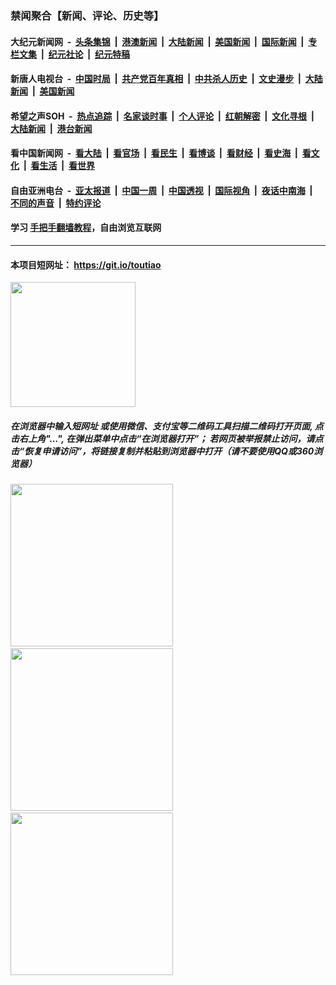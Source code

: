 ### 禁闻聚合【新闻、评论、历史等】

#### 大纪元新闻网 &nbsp;-&nbsp; [头条集锦](indexes/E头条集锦.md?t=02120955) &nbsp;|&nbsp; [港澳新闻](indexes/E港澳新闻.md?t=02120955)  &nbsp;|&nbsp; [大陆新闻](indexes/E大陆新闻.md?t=02120955) &nbsp;|&nbsp; [美国新闻](indexes/E美国新闻.md?t=02120955) &nbsp;|&nbsp; [国际新闻](indexes/E国际新闻.md?t=02120955) &nbsp;|&nbsp; [专栏文集](indexes/E专栏文集.md?t=02120955) &nbsp;|&nbsp; [纪元社论](indexes/E纪元社论.md?t=02120955) &nbsp;|&nbsp; [纪元特稿](indexes/E纪元特稿.md?t=02120955) 

#### 新唐人电视台 &nbsp;-&nbsp; [中国时局](indexes/N中国时局.md?t=02120955) &nbsp;|&nbsp; [共产党百年真相](indexes/N共产党百年真相.md?t=02120955) &nbsp;|&nbsp; [中共杀人历史](indexes/N中共杀人历史.md?t=02120955) &nbsp;|&nbsp; [文史漫步](indexes/N文史漫步.md?t=02120955) &nbsp;|&nbsp; [大陆新闻](indexes/N大陆新闻.md?t=02120955) &nbsp;|&nbsp; [美国新闻](indexes/N美国新闻.md?t=02120955)

#### 希望之声SOH &nbsp;-&nbsp; [热点追踪](indexes/H热点追踪.md?t=02120955) &nbsp;|&nbsp; [名家谈时事](indexes/H名家谈时事.md?t=02120955) &nbsp;|&nbsp; [个人评论](indexes/H个人评论.md?t=02120955)  &nbsp;|&nbsp; [红朝解密](indexes/H红朝解密.md?t=02120955) &nbsp;|&nbsp; [文化寻根](indexes/H文化寻根.md?t=02120955) &nbsp;|&nbsp; [大陆新闻](indexes/H大陆新闻.md?t=02120955) &nbsp;|&nbsp; [港台新闻](indexes/H港台新闻.md?t=02120955)

#### 看中国新闻网 &nbsp;-&nbsp; [看大陆](indexes/S看大陆.md?t=02120955) &nbsp;|&nbsp; [看官场](indexes/S看官场.md?t=02120955) &nbsp;|&nbsp; [看民生](indexes/S看民生.md?t=02120955)  &nbsp;|&nbsp; [看博谈](indexes/S看博谈.md?t=02120955) &nbsp;|&nbsp; [看财经](indexes/S看财经.md?t=02120955) &nbsp;|&nbsp; [看史海](indexes/S看史海.md?t=02120955) &nbsp;|&nbsp; [看文化](indexes/S看文化.md?t=02120955) &nbsp;|&nbsp; [看生活](indexes/S看生活.md?t=02120955) &nbsp;|&nbsp; [看世界](indexes/S看世界.md?t=02120955)

#### 自由亚洲电台 &nbsp;-&nbsp; [亚太报道](indexes/R亚太报道.md?t=02120955) &nbsp;|&nbsp; [中国一周](indexes/R中国一周.md?t=02120955) &nbsp;|&nbsp; [中国透视](indexes/R中国透视.md?t=02120955)  &nbsp;|&nbsp; [国际视角](indexes/R国际视角.md?t=02120955) &nbsp;|&nbsp; [夜话中南海](indexes/R夜话中南海.md?t=02120955) &nbsp;|&nbsp; [不同的声音](indexes/R不同的声音.md?t=02120955) &nbsp;|&nbsp; [特约评论](indexes/R特约评论.md?t=02120955)

#### 学习 [手把手翻墙教程](https://github.com/gfw-breaker/guides/wiki)，自由浏览互联网

----

#### 本项目短网址： https://git.io/toutiao
<img src="https://raw.githubusercontent.com/gfw-breaker/banned-news/master/scripts/img/qr.png" width="200px"/>  

##### 在浏览器中输入短网址 或使用微信、支付宝等二维码工具扫描二维码打开页面, 点击右上角"...", 在弹出菜单中点击“在浏览器打开”； 若网页被举报禁止访问，请点击“恢复申请访问”，将链接复制并粘贴到浏览器中打开（请不要使用QQ或360浏览器）

<img src="https://raw.githubusercontent.com/gfw-breaker/banned-news/master/scripts/img/1.png" width="260px"/> &nbsp; <img src="https://raw.githubusercontent.com/gfw-breaker/banned-news/master/scripts/img/2.png" width="260px"/> &nbsp; <img src="https://raw.githubusercontent.com/gfw-breaker/banned-news/master/scripts/img/3.png" width="260px"/>
